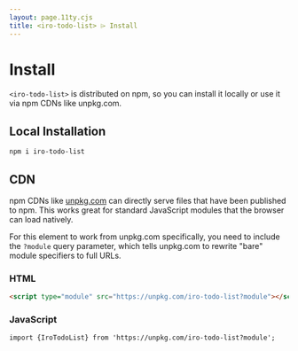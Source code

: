 ```yaml
---
layout: page.11ty.cjs
title: <iro-todo-list> ⌲ Install
---
```


# Install

`<iro-todo-list>` is distributed on npm, so you can install it locally or use it via npm CDNs like unpkg.com.

## Local Installation

```bash
npm i iro-todo-list
```

## CDN

npm CDNs like [unpkg.com]() can directly serve files that have been published to npm. This works great for standard JavaScript modules that the browser can load natively.

For this element to work from unpkg.com specifically, you need to include the `?module` query parameter, which tells unpkg.com to rewrite "bare" module specifiers to full URLs.

### HTML

```html
<script type="module" src="https://unpkg.com/iro-todo-list?module"></script>
```

### JavaScript

```html
import {IroTodoList} from 'https://unpkg.com/iro-todo-list?module';
```
